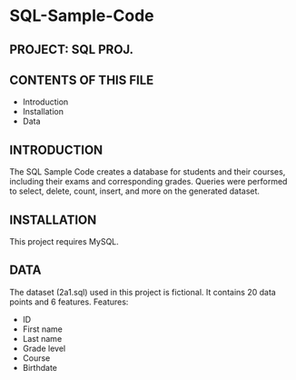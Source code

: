# SQL-Sample-Code
PROJECT: SQL PROJ. 
-------------------------

CONTENTS OF THIS FILE
---------------------

 * Introduction
 * Installation
 * Data 


INTRODUCTION
------------

The SQL Sample Code creates a database for students and their courses, including their exams and corresponding grades. Queries were performed to select, 
delete, count, insert, and more on the generated dataset. 


INSTALLATION
------------

This project requires MySQL. 

DATA
----
The dataset (2a1.sql) used in this project is fictional. It contains 20 data points and 6 features. 
Features: 
- ID
- First name
- Last name
- Grade level
- Course
- Birthdate 
